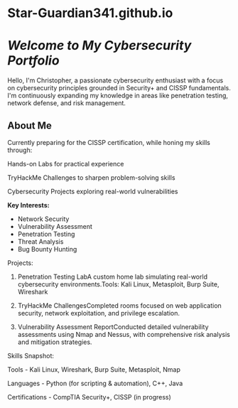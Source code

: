 # Star-Guardian341.github.io

**<h1>***Welcome to My Cybersecurity Portfolio***</h1>**

Hello, I'm Christopher, a passionate cybersecurity enthusiast with a focus on cybersecurity principles grounded in Security+ and CISSP fundamentals. I'm continuously expanding my knowledge in areas like penetration testing, network defense, and risk management.

<h2>About Me</h2>

Currently preparing for the CISSP certification, while honing my skills through:

Hands-on Labs for practical experience

TryHackMe Challenges to sharpen problem-solving skills

Cybersecurity Projects exploring real-world vulnerabilities

**Key Interests:**
 -  Network Security
 -  Vulnerability Assessment
 -  Penetration Testing
 -  Threat Analysis
 -  Bug Bounty Hunting

Projects:

  1. Penetration Testing LabA custom home lab simulating real-world cybersecurity environments.Tools: Kali Linux, Metasploit, Burp Suite, Wireshark

  2. TryHackMe ChallengesCompleted rooms focused on web application security, network exploitation, and privilege escalation.

  3. Vulnerability Assessment ReportConducted detailed vulnerability assessments using Nmap and Nessus, with comprehensive risk analysis and mitigation strategies.

Skills Snapshot:

  Tools - Kali Linux, Wireshark, Burp Suite, Metasploit, Nmap

  Languages - Python (for scripting & automation), C++, Java

  Certifications - CompTIA Security+, CISSP (in progress)

